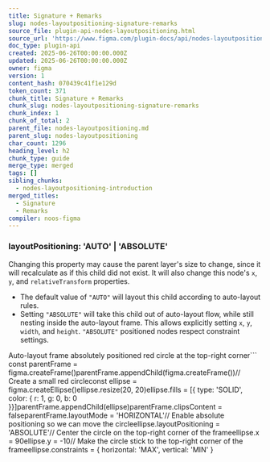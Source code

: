 ```yaml
---
title: Signature + Remarks
slug: nodes-layoutpositioning-signature-remarks
source_file: plugin-api-nodes-layoutpositioning.html
source_url: 'https://www.figma.com/plugin-docs/api/nodes-layoutpositioning/'
doc_type: plugin-api
created: 2025-06-26T00:00:00.000Z
updated: 2025-06-26T00:00:00.000Z
owner: figma
version: 1
content_hash: 070439c41f1e129d
token_count: 371
chunk_title: Signature + Remarks
chunk_slug: nodes-layoutpositioning-signature-remarks
chunk_index: 1
chunk_of_total: 2
parent_file: nodes-layoutpositioning.md
parent_slug: nodes-layoutpositioning
char_count: 1296
heading_level: h2
chunk_type: guide
merge_type: merged
tags: []
sibling_chunks:
  - nodes-layoutpositioning-introduction
merged_titles:
  - Signature
  - Remarks
compiler: noos-figma
---
```


### layoutPositioning: 'AUTO' | 'ABSOLUTE'

Changing this property may cause the parent layer's size to change, since it will recalculate as if this child did not exist. It will also change this node's `x`, `y`, and `relativeTransform` properties.

- The default value of `"AUTO"` will layout this child according to auto-layout rules.
- Setting `"ABSOLUTE"` will take this child out of auto-layout flow, while still nesting inside the auto-layout frame. This allows explicitly setting `x`, `y`, `width`, and `height`. `"ABSOLUTE"` positioned nodes respect constraint settings.

Auto-layout frame absolutely positioned red circle at the top-right corner```
const parentFrame = figma.createFrame()parentFrame.appendChild(figma.createFrame())// Create a small red circleconst ellipse = figma.createEllipse()ellipse.resize(20, 20)ellipse.fills = [{ type: 'SOLID', color: { r: 1, g: 0, b: 0 }}]parentFrame.appendChild(ellipse)parentFrame.clipsContent = falseparentFrame.layoutMode = 'HORIZONTAL'// Enable absolute positioning so we can move the circleellipse.layoutPositioning = 'ABSOLUTE'// Center the circle on the top-right corner of the frameellipse.x = 90ellipse.y = -10// Make the circle stick to the top-right corner of the frameellipse.constraints = { horizontal: 'MAX', vertical: 'MIN' }
```
